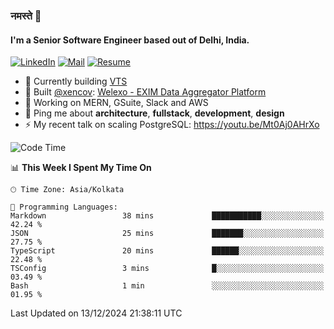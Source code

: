 ### नमस्ते 🙏

#### I'm a Senior Software Engineer based out of Delhi, India.

[![LinkedIn](https://img.shields.io/badge/linkedin-%230077B5.svg)](https://linkedin.com/in/sambhav2612)
[![Mail](https://img.shields.io/badge/gmail-D14836)](mailto:sambhavjain2612@gmail.com)
[![Resume](https://img.shields.io/badge/resume-%23#FFFF00.svg)](https://mega.nz/file/IjA3yaoB#BFfQg1-aKva0piAd_wWs8Hf5dlnYRQ2ZkwtYwNMzBhA)

- 🏢 Currently building [VTS](https://github.com/Sambhav-VTS)
- 💅 Built [@xencov](https://github.com/xencov): [Welexo - EXIM Data Aggregator Platform](https://welexo.com)
- 🌱 Working on MERN, GSuite, Slack and AWS
- 💬 Ping me about **architecture**, **fullstack**, **development**, **design**
- ⚡️ My recent talk on scaling PostgreSQL: https://youtu.be/Mt0Aj0AHrXo

<!--START_SECTION:waka-->
![Code Time](http://img.shields.io/badge/Code%20Time-3%2C876%20hrs%2043%20mins-blue)

📊 **This Week I Spent My Time On** 

```text
🕑︎ Time Zone: Asia/Kolkata

💬 Programming Languages: 
Markdown                 38 mins             ███████████░░░░░░░░░░░░░░   42.24 % 
JSON                     25 mins             ███████░░░░░░░░░░░░░░░░░░   27.75 % 
TypeScript               20 mins             ██████░░░░░░░░░░░░░░░░░░░   22.48 % 
TSConfig                 3 mins              █░░░░░░░░░░░░░░░░░░░░░░░░   03.49 % 
Bash                     1 min               ░░░░░░░░░░░░░░░░░░░░░░░░░   01.95 % 
```


 Last Updated on 13/12/2024 21:38:11 UTC
<!--END_SECTION:waka-->
